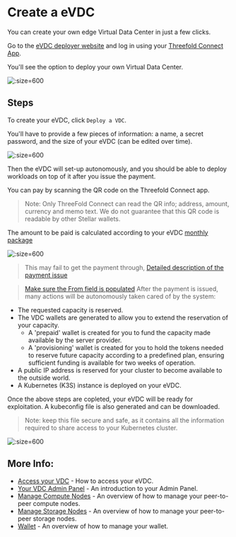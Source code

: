 # Create a eVDC

You can create your own edge Virtual Data Center in just a few clicks.

Go to the [eVDC deployer website](https://vdc.testnet.grid.tf) and log in using your [Threefold Connect App](threefold_connect).


You'll see the option to deploy your own Virtual Data Center.

![](img/00_vdc_homepage.jpg ':size=600') 

## Steps

To create your eVDC, click `Deploy a VDC`.

You'll have to provide a few pieces of information: a name, a secret password, and the size of your eVDC (can be edited over time). 

![](img/01_vdc_selection.jpg ':size=600')

Then the eVDC will set-up autonomously, and you should be able to deploy workloads on top of it after you issue the payment.

You can pay by scanning the QR code on the Threefold Connect app.

> Note: Only ThreeFold Connect can read the QR info; address, amount, currency and memo text. We do not guarantee that this QR code is readable by other Stellar wallets. 

The amount to be paid is calculated according to your eVDC [monthly package](evdc_pricing)

![](img/02_vdc_payment2.jpg ':size=600')

> This may fail to get the payment through, [Detailed description of the payment issue](https://forum.threefold.io/t/3bot-and-evdc-provisioning-unreliable/1131/2)

> [Make sure the From field is populated](https://github.com/threefoldtech/threefold_wallet/issues/258)
After the payment is issued, many actions will be autonomously taken cared of by the system:

- The requested capacity is reserved.
- The VDC wallets are generated to allow you to extend the reservation of your capacity.
  - A 'prepaid' wallet is created for you to fund the capacity made available by the server provider. 
  - A 'provisioning' wallet is created for you to hold the tokens needed to reserve future capacity according to a predefined plan, ensuring sufficient funding is available for two weeks of operation.
- A public IP address is reserved for your cluster to become available to the outside world.
- A Kubernetes (K3S) instance is deployed on your eVDC.

Once the above steps are copleted, your eVDC will be ready for exploitation. A kubeconfig file is also generated and can be downloaded.

> Note: keep this file secure and safe, as it contains all the information required to share access to your Kubernetes cluster.

![](img/08_vdc_deploy_success2.jpg ':size=600')

## More Info:

  - [Access your VDC](evdc_access) - How to access your eVDC.
  - [Your VDC Admin Panel](evdc_my_evdc) - An introduction to your Admin Panel.
  - [Manage Compute Nodes](evdc_compute) - An overview of how to manage your peer-to-peer compute nodes.
  - [Manage Storage Nodes](evdc_storage) - An overview of how to manage your peer-to-peer storage nodes.
  - [Wallet](evdc_wallet) - An overview of how to manage your wallet.
